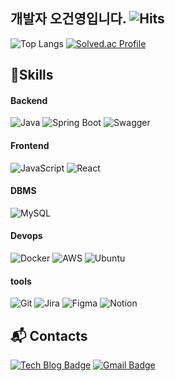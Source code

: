 ## 개발자 오건영입니다. ![Hits](https://hits.seeyoufarm.com/api/count/incr/badge.svg?url=https%3A%2F%2Fgithub.com%2Fo54711254&count_bg=%2379C83D&title_bg=%23555555&icon=&icon_color=%23E7E7E7&title=hits&edge_flat=false)

<!--
![o54711254's GitHub stats](https://github-readme-stats.vercel.app/api?username=o54711254&show_icons=true)
-->
![Top Langs](https://github-readme-stats.vercel.app/api/top-langs/?username=o54711254&layout=compact)
[![Solved.ac Profile](http://mazassumnida.wtf/api/v2/generate_badge?boj=o54711254)](https://solved.ac/o54711254/)

## 💪Skills
#### Backend
![Java](https://img.shields.io/badge/Java-007396.svg?&style=for-the-badge&logo=Java&logoColor=white)
![Spring Boot](https://img.shields.io/badge/Spring%20Boot-6DB33F.svg?&style=for-the-badge&logo=Spring%20Boot&logoColor=white)
![Swagger](https://img.shields.io/badge/Swagger-6DB33F.svg?&style=for-the-badge&logo=Swagger&logoColor=white)
#### Frontend
![JavaScript](https://img.shields.io/badge/JavaScript-F7DF1E.svg?&style=for-the-badge&logo=JavaScript&logoColor=white)
![React](https://img.shields.io/badge/React-61DAFB.svg?&style=for-the-badge&logo=React&logoColor=white)
#### DBMS
![MySQL](https://img.shields.io/badge/MySQL-4479A1.svg?&style=for-the-badge&logo=MySQL&logoColor=white)
#### Devops
![Docker](https://img.shields.io/badge/Docker-2496ED.svg?&style=for-the-badge&logo=Docker&logoColor=white)
![AWS](https://img.shields.io/badge/AWS-232F3E.svg?&style=for-the-badge&logo=amazonewebservice&logoColor=white)
![Ubuntu](https://img.shields.io/badge/Ubuntu-E95420.svg?&style=for-the-badge&logo=Ubuntu&logoColor=white)
#### tools
![Git](https://img.shields.io/badge/Git-F05032.svg?&style=for-the-badge&logo=Git&logoColor=white)
![Jira](https://img.shields.io/badge/Jira-0052CC.svg?&style=for-the-badge&logo=Jira&logoColor=white)
![Figma](https://img.shields.io/badge/Figma-F24E1E.svg?&style=for-the-badge&logo=Figma&logoColor=white)
![Notion](https://img.shields.io/badge/Notion-000000.svg?&style=for-the-badge&logo=Notion&logoColor=white)

## :mailbox_with_mail: Contacts
<a href="https://5g-0.tistory.com/" target="_blank"><img src="http://img.shields.io/badge/-Tech%20blog-black?style=flat-square&logo=github" alt="Tech Blog Badge" /></a>
<a href="mailto:o54711254@gmail.com" target="_blank"><img src="https://img.shields.io/badge/Gmail-d14836?style=flat-square&logo=Gmail&logoColor=white" alt="Gmail Badge" /></a>

